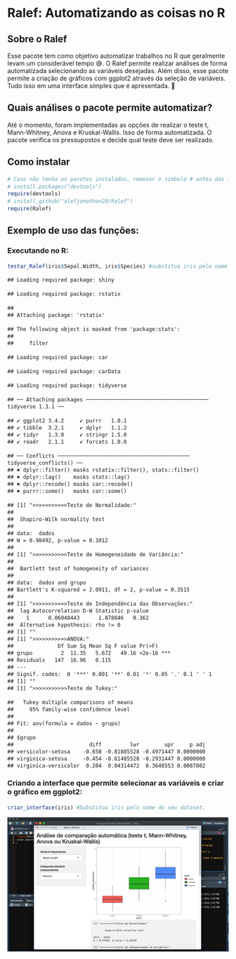 Ralef: Automatizando as coisas no R
================

## Sobre o Ralef

Esse pacote tem como objetivo automatizar trabalhos no R que geralmente
levam um considerável tempo 😅. O Ralef permite realizar análises de
forma automatizada selecionando as variáveis desejadas. Além disso, esse
pacote permite a criação de gráficos com ggplot2 através da seleção de
variáveis. Tudo isso em uma interface simples que é apresentada. 🙌

## Quais análises o pacote permite automatizar?

Até o momento, foram implementadas as opções de realizar o teste t,
Mann-Whitney, Anova e Kruskal-Wallis. Isso de forma automatizada. O
pacote verifica os pressupostos e decide qual teste deve ser realizado.

## Como instalar

``` r
# Caso não tenha os pacotes instalados, remover o símbolo # antes das funções (install.packages).
# install.packages("devtools")
require(devtools)
# install_github("alefjonathan29/Ralef")
require(Ralef)
```

## Exemplo de uso das funções:

### Executando no R:

``` r
testar_Ralef(iris$Sepal.Width, iris$Species) #substitua iris pelo nome do seu dataset e os nomes após o $ pelo nome da coluna que quer comparar. A primeira coluna deve ser uma coluna numérica e a segunda categórica. Caso tenha uma coluna numérica (ex: anos de coleta que devem ser comparados) é necessário converte-la para fator (exemplo: dados$anos <- as.factor(dados$ano)).
```

    ## Loading required package: shiny

    ## Loading required package: rstatix

    ## 
    ## Attaching package: 'rstatix'

    ## The following object is masked from 'package:stats':
    ## 
    ##     filter

    ## Loading required package: car

    ## Loading required package: carData

    ## Loading required package: tidyverse

    ## ── Attaching packages ─────────────────────────────────────── tidyverse 1.3.1 ──

    ## ✔ ggplot2 3.4.2     ✔ purrr   1.0.1
    ## ✔ tibble  3.2.1     ✔ dplyr   1.1.2
    ## ✔ tidyr   1.3.0     ✔ stringr 1.5.0
    ## ✔ readr   2.1.1     ✔ forcats 1.0.0

    ## ── Conflicts ────────────────────────────────────────── tidyverse_conflicts() ──
    ## ✖ dplyr::filter() masks rstatix::filter(), stats::filter()
    ## ✖ dplyr::lag()    masks stats::lag()
    ## ✖ dplyr::recode() masks car::recode()
    ## ✖ purrr::some()   masks car::some()

    ## [1] ">>>>>>>>>>>Teste de Normalidade:"
    ## 
    ##  Shapiro-Wilk normality test
    ## 
    ## data:  dados
    ## W = 0.98492, p-value = 0.1012
    ## 
    ## [1] ">>>>>>>>>>>Teste de Homogeneidade de Variância:"
    ## 
    ##  Bartlett test of homogeneity of variances
    ## 
    ## data:  dados and grupo
    ## Bartlett's K-squared = 2.0911, df = 2, p-value = 0.3515
    ## 
    ## [1] ">>>>>>>>>>>Teste de Independência das Observações:"
    ##  lag Autocorrelation D-W Statistic p-value
    ##    1      0.06040443      1.878846   0.362
    ##  Alternative hypothesis: rho != 0
    ## [1] ""
    ## [1] ">>>>>>>>>>>ANOVA:"
    ##              Df Sum Sq Mean Sq F value Pr(>F)    
    ## grupo         2  11.35   5.672   49.16 <2e-16 ***
    ## Residuals   147  16.96   0.115                   
    ## ---
    ## Signif. codes:  0 '***' 0.001 '**' 0.01 '*' 0.05 '.' 0.1 ' ' 1
    ## [1] ""
    ## [1] ">>>>>>>>>>>Teste de Tukey:"

    ##   Tukey multiple comparisons of means
    ##     95% family-wise confidence level
    ## 
    ## Fit: aov(formula = dados ~ grupo)
    ## 
    ## $grupo
    ##                        diff         lwr        upr     p adj
    ## versicolor-setosa    -0.658 -0.81885528 -0.4971447 0.0000000
    ## virginica-setosa     -0.454 -0.61485528 -0.2931447 0.0000000
    ## virginica-versicolor  0.204  0.04314472  0.3648553 0.0087802

### Criando a interface que permite selecionar as variáveis e criar o gráfico em ggplot2:

``` r
criar_interface(iris) #Substitua iris pelo nome do seu dataset.
```

<img src="imagens/imagem1.jpg" />
